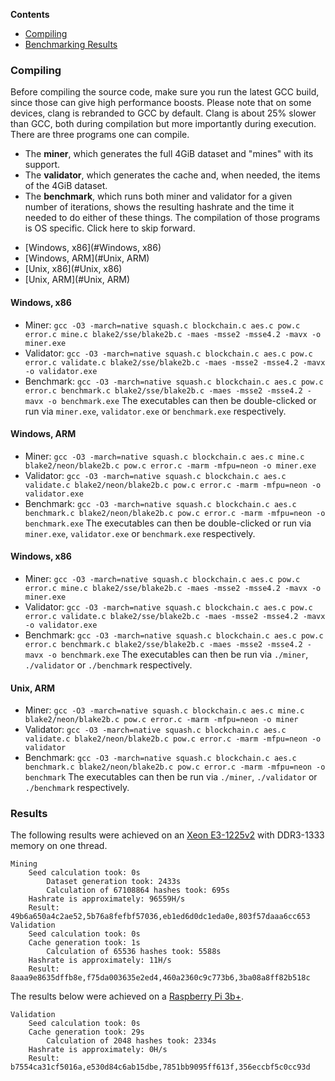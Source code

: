 **Contents**
- [Compiling](#Compiling)
- [Benchmarking Results](#Results)

### Compiling
Before compiling the source code, make sure you run the latest GCC build, since those can give high performance boosts. Please note that on some devices, clang is rebranded to GCC by default. Clang is about 25% slower than GCC, both during compilation but more importantly during execution. </br>
There are three programs one can compile. 
* The **miner**, which generates the full 4GiB dataset and "mines" with its support.
* The **validator**, which generates the cache and, when needed, the items of the 4GiB dataset.
* The **benchmark**, which runs both miner and validator for a given number of iterations, shows the resulting hashrate and the time it needed to do either of these things.
The compilation of those programs is OS specific. Click here to skip forward.
- [Windows, x86](#Windows, x86)
- [Windows, ARM](#Unix, ARM)
- [Unix, x86](#Unix, x86)
- [Unix, ARM](#Unix, ARM)

#### Windows, x86
* Miner: `gcc -O3 -march=native squash.c blockchain.c aes.c pow.c error.c mine.c blake2/sse/blake2b.c -maes -msse2 -msse4.2 -mavx -o miner.exe`
* Validator: `gcc -O3 -march=native squash.c blockchain.c aes.c pow.c error.c validate.c blake2/sse/blake2b.c -maes -msse2 -msse4.2 -mavx -o validator.exe`
* Benchmark: `gcc -O3 -march=native squash.c blockchain.c aes.c pow.c error.c benchmark.c blake2/sse/blake2b.c -maes -msse2 -msse4.2 -mavx -o benchmark.exe`
The executables can then be double-clicked or run via `miner.exe`, `validator.exe` or `benchmark.exe` respectively.

#### Windows, ARM
* Miner: `gcc -O3 -march=native squash.c blockchain.c aes.c mine.c blake2/neon/blake2b.c pow.c error.c -marm -mfpu=neon -o miner.exe`
* Validator: `gcc -O3 -march=native squash.c blockchain.c aes.c validate.c blake2/neon/blake2b.c pow.c error.c -marm -mfpu=neon -o validator.exe`
* Benchmark: `gcc -O3 -march=native squash.c blockchain.c aes.c benchmark.c blake2/neon/blake2b.c pow.c error.c -marm -mfpu=neon -o benchmark.exe`
The executables can then be double-clicked or run via `miner.exe`, `validator.exe` or `benchmark.exe` respectively.

#### Windows, x86
* Miner: `gcc -O3 -march=native squash.c blockchain.c aes.c pow.c error.c mine.c blake2/sse/blake2b.c -maes -msse2 -msse4.2 -mavx -o miner.exe`
* Validator: `gcc -O3 -march=native squash.c blockchain.c aes.c pow.c error.c validate.c blake2/sse/blake2b.c -maes -msse2 -msse4.2 -mavx -o validator.exe`
* Benchmark: `gcc -O3 -march=native squash.c blockchain.c aes.c pow.c error.c benchmark.c blake2/sse/blake2b.c -maes -msse2 -msse4.2 -mavx -o benchmark.exe`
The executables can then be run via `./miner`, `./validator` or `./benchmark` respectively.

#### Unix, ARM
* Miner: `gcc -O3 -march=native squash.c blockchain.c aes.c mine.c blake2/neon/blake2b.c pow.c error.c -marm -mfpu=neon -o miner`
* Validator: `gcc -O3 -march=native squash.c blockchain.c aes.c validate.c blake2/neon/blake2b.c pow.c error.c -marm -mfpu=neon -o validator`
* Benchmark: `gcc -O3 -march=native squash.c blockchain.c aes.c benchmark.c blake2/neon/blake2b.c pow.c error.c -marm -mfpu=neon -o benchmark`
The executables can then be run via `./miner`, `./validator` or `./benchmark` respectively.

### Results
The following results were achieved on an [Xeon E3-1225v2](https://ark.intel.com/content/www/us/en/ark/products/65733/intel-xeon-processor-e3-1225-v2-8m-cache-3-20-ghz.html) with DDR3-1333 memory on one thread.

```
Mining
	Seed calculation took: 0s
        Dataset generation took: 2433s                                          
        Calculation of 67108864 hashes took: 695s                               
	Hashrate is approximately: 96559H/s
	Result: 49b6a650a4c2ae52,5b76a8fefbf57036,eb1ed6d0dc1eda0e,803f57daaa6cc653
Validation
	Seed calculation took: 0s
	Cache generation took: 1s
        Calculation of 65536 hashes took: 5588s                                 
	Hashrate is approximately: 11H/s
	Result: 8aaa9e8635dffb8e,f75da003635e2ed4,460a2360c9c773b6,3ba08a8ff82b518c
```

The results below were achieved on a [Raspberry Pi 3b+](https://www.raspberrypi.org/magpi/raspberry-pi-specs-benchmarks/).
```
Validation
	Seed calculation took: 0s
	Cache generation took: 29s
        Calculation of 2048 hashes took: 2334s                                  
	Hashrate is approximately: 0H/s
	Result: b7554ca31cf5016a,e530d84c6ab15dbe,7851bb9095ff613f,356eccbf5c0cc93d
```
